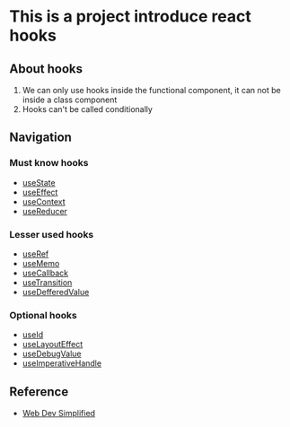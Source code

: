 # This is a project introduce react hooks

## About hooks

1. We can only use hooks inside the functional component, it can not be inside a class component
1. Hooks can't be called conditionally

## Navigation

### Must know hooks

- [useState](./NOTES/useState/README.md)
- [useEffect](./NOTES/useEffect/README.md)
- [useContext](./NOTES/useContext/README.md)
- [useReducer](./NOTES/useReducer/README.md)

### Lesser used hooks

- [useRef](./NOTES/useRef/README.md)
- [useMemo](./NOTES/useMemo/README.md)
- [useCallback](./NOTES/useCallback/README.md)
- [useTransition](./NOTES/useTransition/READMD.md)
- [useDefferedValue](./NOTES/useDefferedValue/README.md)

### Optional hooks

- [useId]()
- [useLayoutEffect]()
- [useDebugValue]()
- [useImperativeHandle](./NOTES/useImperativeHandle/README.md)

## Reference

- [Web Dev Simplified](https://courses.webdevsimplified.com/)
